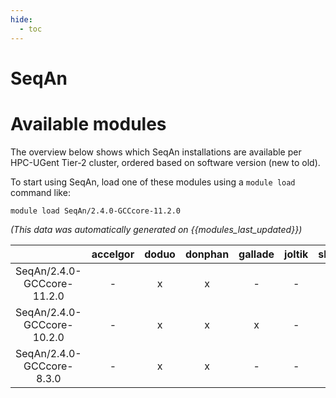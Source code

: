 ```yaml
---
hide:
  - toc
---
```


SeqAn
=====

# Available modules


The overview below shows which SeqAn installations are available per HPC-UGent Tier-2 cluster, ordered based on software version (new to old).

To start using SeqAn, load one of these modules using a `module load` command like:

```shell
module load SeqAn/2.4.0-GCCcore-11.2.0
```

*(This data was automatically generated on {{modules_last_updated}})*  

| |accelgor|doduo|donphan|gallade|joltik|shinx|skitty|
| :---: | :---: | :---: | :---: | :---: | :---: | :---: | :---: |
|SeqAn/2.4.0-GCCcore-11.2.0|-|x|x|-|-|-|-|
|SeqAn/2.4.0-GCCcore-10.2.0|-|x|x|x|-|-|-|
|SeqAn/2.4.0-GCCcore-8.3.0|-|x|x|-|-|-|-|
